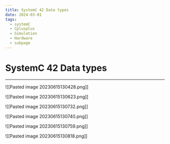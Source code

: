 ```yaml
---
title: SystemC 42 Data types
date: 2024-03-01
tags:
  - systemC
  - Cplusplus
  - Simulation
  - Hardware
  - subpage
---
```

# SystemC 42 Data types

---

![[Pasted image 20230615130428.png]]

![[Pasted image 20230615130623.png]]

![[Pasted image 20230615130732.png]]

![[Pasted image 20230615130740.png]]

![[Pasted image 20230615130759.png]]

![[Pasted image 20230615130818.png]]


